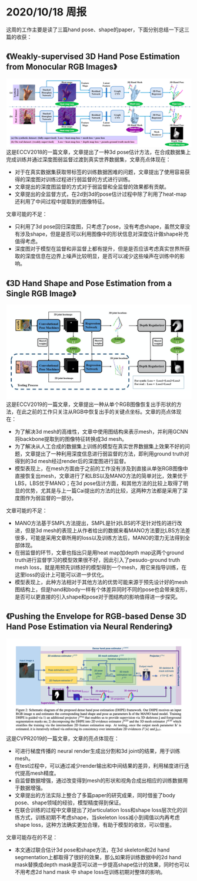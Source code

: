 #  2020/10/18 周报
这周的工作主要是读了三篇hand pose、shape的paper，下面分别总结一下这三篇的收获：

## 《Weakly-supervised 3D Hand Pose Estimation from Monocular RGB Images》
![f](picture/1.png)这是ECCV2018的一篇文章，文章提出了一种3d pose估计方法，在合成数据集上完成训练并通过深度图弱监督过渡到真实世界数据集，文章亮点体现在：

* 对于在真实数据集获取带标签的训练数据困难的问题，文章提出了使用容易获得的深度图对训练过程进行弱监督的方式进行训练。
* 文章提出的深度图监督的方式对于弱监督和全监督的效果都有贡献。
* 文章提出的全监督方式，在2d到3d的pose估计过程中除了利用了heat-map 还利用了中间过程中提取到的图像特征。

文章可能的不足：
* 只利用了3d pose回归深度图，只考虑了pose，没有考虑shape，虽然文章没有涉及shape，但是是否可以利用图像中的形状信息对深度估计做shape补充值得考虑。
* 深度图对于模型在监督和非监督上都有提升，但是是否应该考虑真实世界所获取的深度信息在边界上噪声比较明显，是否可以减少这些噪声在训练中的影响。

## 《3D Hand Shape and Pose Estimation from a Single RGB Image》
![f](picture/2.png)这是ECCV2019的一篇文章，文章提出一种从单个RGB图像恢复出手形状的方法，在此之前的工作只关注从RGB中恢复出手的关键点坐标。文章的亮点体现在：

* 为了解决3d mesh的高维性，文章中使用图结构来表示mesh，并利用GCNN将backbone提取到的图像特征转换成3d mesh。
* 为了解决从人工合成的数据集上训练的模型在真实世界数据集上效果不好的问题，文章提出了一种利用深度信息进行弱监督的方法，即利用ground truth对得到的3d mesh经过render后的深度图进行监督。
* 模型表现上，在mesh方面由于之前的工作没有涉及到直接从单张RGB图像中直接恢复出mesh，文章进行了和LBS以及MANO方法的简单对比，效果优于LBS，LBS优于MANO；在3d pose估计方面，和其他方法的比较上取得了明显的优势，尤其是与上一篇Cai提出的方法的比较，这两种方法都是采用了深度图作为弱监督的一部分。

文章可能的不足：
* MANO方法基于SMPL方法提出，SMPL是针对LBS的不足针对性的进行改进，但是3d mesh的表现上从作者给出的数据来看MANO方法要比LBS方法差很多，可能是采用文章所用的loss以及训练方法后，MANO的潜力无法得到全部体现。
* 在弱监督的环节，文章也指出只是用heat map加depth map这两个ground truth进行监督学习的模型效果很不好，因此引入了pesudo-ground truth mesh loss，就是用预先训练好的模型得到一个mesh，用它来指导训练，在这里loss的设计上可能可以进一步优化。
* 模型表现上，此种方法相对于其他方法的优势可能来源于预先设计好的mesh图结构上，但是hand和body一样有个体差异同时不同的pose也会带来变形，是否可以更直接的引入shape和pose对于图结构的影响值得进一步探究。

## 《Pushing the Envelope for RGB-based Dense 3D Hand Pose Estimation via Neural Rendering》
![f](picture/3.png)这是CVPR2019的一篇文章，文章的亮点体现在：
* 可进行梯度传播的 neural render生成出分割和3d joint的结果，用于训练mesh。
* 在test过程中，可以通过减少render输出和中间结果的差异，利用梯度进行迭代提高mesh精度。
* 自监督数据增强，通过改变得到mesh的形状和视角合成出相应的训练数据用于数据增强。
* 文章提出的方法实际上整合了多篇paper的研究成果，同时借鉴了body pose、shape领域的经验，模型精度得到保证。
* 在联合训练的过程中文章提出了对articulation loss和shape loss层次化的训练方式，训练初期不考虑shape，当skeleton loss减小到阈值以内再考虑shape loss，这种方法确实更加合理，有助于模型的收敛，可以借鉴。

文章可能存在的不足：
* 本文通过联合估计3d pose和shape方法，在3d skeleton和2d hand segmentation上都取得了很好的效果，那么如果将训练数据中的2d hand mask替换成depth mask是否可以进一步提高shape估计的效果，同时也可以不用考虑2d hand mask 中 shape loss在训练初期对整体的影响。